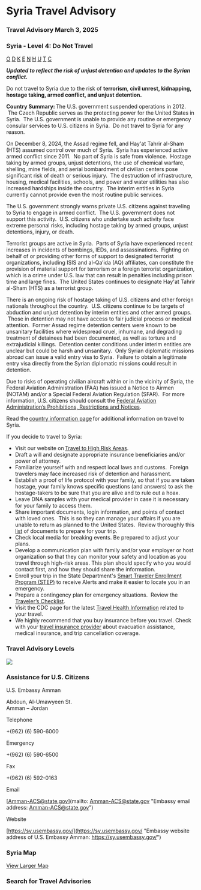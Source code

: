 # Syria Travel Advisory

### Travel Advisory March 3, 2025

### Syria - Level 4: Do Not Travel

[O](javascript:void(0); "Tool Tip: Other")
[D](javascript:void(0); "Tool Tip: Wrongful Detention")
[K](javascript:void(0); "Tool Tip: Kidnap and Hostage")
[E](javascript:void(0); "Tool Tip: Event")
[N](javascript:void(0); "Tool Tip: Disaster")
[H](javascript:void(0); "Tool Tip: Health")
[U](javascript:void(0); "Tool Tip: Civil Unrest")
[T](javascript:void(0); "Tool Tip: Terrorism")
[C](javascript:void(0); "Tool Tip: Crimes")

***Updated to reflect the risk of unjust detention and updates to the Syrian conflict.***

Do not travel to Syria due to the risk of **terrorism**, **civil unrest, kidnapping, hostage taking, armed conflict, and unjust detention.**

**Country Summary:** The U.S. government suspended operations in 2012.  The Czech Republic serves as the protecting power for the United States in Syria.  The U.S. government is unable to provide any routine or emergency consular services to U.S. citizens in Syria.  Do not travel to Syria for any reason.

On December 8, 2024, the Assad regime fell, and Hay'at Tahrir al-Sham (HTS) assumed control over much of Syria.  Syria has experienced active armed conflict since 2011.  No part of Syria is safe from violence.  Hostage taking by armed groups, unjust detentions, the use of chemical warfare, shelling, mine fields, and aerial bombardment of civilian centers pose significant risk of death or serious injury.  The destruction of infrastructure, housing, medical facilities, schools, and power and water utilities has also increased hardships inside the country.  The interim entities in Syria currently cannot provide even the most routine public services.

The U.S. government strongly warns private U.S. citizens against traveling to Syria to engage in armed conflict.  The U.S. government does not support this activity.  U.S. citizens who undertake such activity face extreme personal risks, including hostage taking by armed groups, unjust detentions, injury, or death.

Terrorist groups are active in Syria.  Parts of Syria have experienced recent increases in incidents of bombings, IEDs, and assassinations.  Fighting on behalf of or providing other forms of support to designated terrorist organizations, including ISIS and al-Qa’ida (AQ) affiliates, can constitute the provision of material support for terrorism or a foreign terrorist organization, which is a crime under U.S. law that can result in penalties including prison time and large fines.  The United States continues to designate Hay'at Tahrir al-Sham (HTS) as a terrorist group.

There is an ongoing risk of hostage taking of U.S. citizens and other foreign nationals throughout the country.  U.S. citizens continue to be targets of abduction and unjust detention by interim entities and other armed groups.  Those in detention may not have access to fair judicial process or medical attention.  Former Assad regime detention centers were known to be unsanitary facilities where widespread cruel, inhumane, and degrading treatment of detainees had been documented, as well as torture and extrajudicial killings.  Detention center conditions under interim entities are unclear but could be harsh and unsanitary.  Only Syrian diplomatic missions abroad can issue a valid entry visa to Syria.  Failure to obtain a legitimate entry visa directly from the Syrian diplomatic missions could result in detention.

Due to risks of operating civilian aircraft within or in the vicinity of Syria, the Federal Aviation Administration (FAA) has issued a Notice to Airmen (NOTAM) and/or a Special Federal Aviation Regulation (SFAR).  For more information, U.S. citizens should consult the [Federal Aviation Administration’s Prohibitions, Restrictions and Notices](https://www.faa.gov/air_traffic/publications/us_restrictions/).

Read the [country information page](https://travel.state.gov/content/travel/en/international-travel/International-Travel-Country-Information-Pages/SyrianArabRepublic.html) for additional information on travel to Syria.

If you decide to travel to Syria:

* Visit our website on [Travel to High Risk Areas](https://travel.state.gov/content/travel/en/international-travel/before-you-go/travelers-with-special-considerations/high-risk-travelers.html).
* Draft a will and designate appropriate insurance beneficiaries and/or power of attorney.
* Familiarize yourself with and respect local laws and customs.  Foreign travelers may face increased risk of detention and harassment.
* Establish a proof of life protocol with your family, so that if you are taken hostage, your family knows specific questions (and answers) to ask the hostage-takers to be sure that you are alive and to rule out a hoax.
* Leave DNA samples with your medical provider in case it is necessary for your family to access them.
* Share important documents, login information, and points of contact with loved ones.  This is so they can manage your affairs if you are unable to return as planned to the United States.  Review thoroughly this [list](https://travel.state.gov/content/travel/en/international-travel/before-you-go/travelers-checklist.html) of documents to prepare for your trip.
* Check local media for breaking events. Be prepared to adjust your plans.
* Develop a communication plan with family and/or your employer or host organization so that they can monitor your safety and location as you travel through high-risk areas. This plan should specify who you would contact first, and how they should share the information.
* Enroll your trip in the State Department's [Smart Traveler Enrollment Program (STEP)](https://step.state.gov/step/) to receive Alerts and make it easier to locate you in an emergency.
* Prepare a contingency plan for emergency situations.  Review the [Traveler’s Checklist](https://travel.state.gov/content/travel/en/international-travel/before-you-go/travelers-checklist.html).
* Visit the CDC page for the latest [Travel Health Information](https://wwwnc.cdc.gov/travel/destinations/list) related to your travel.
* We highly recommend that you buy insurance before you travel. Check with your [travel insurance provider](https://travel.state.gov/content/travel/en/international-travel/before-you-go/your-health-abroad/Insurance_Coverage_Overseas.html) about evacuation assistance, medical insurance, and trip cancellation coverage.

### Travel Advisory Levels

[![](/content/dam/NEWTravelAssets/images/travel-levelv1.svg)](/content/travel/en/international-travel/before-you-go/about-our-new-products.html "Travel Advisory Levels")

### Assistance for U.S. Citizens

U.S. Embassy Amman

Abdoun, Al-Umawyeen St.  
Amman – Jordan

Telephone

+(962) (6) 590-6000

Emergency

+(962) (6) 590-6500

Fax

+(962) (6) 592-0163

Email

[Amman-ACS@state.gov](mailto: Amman-ACS@state.gov "Embassy email address: Amman-ACS@state.gov")

Website

[https://sy.usembassy.gov/](https://sy.usembassy.gov/ "Embassy website address of U.S. Embassy Amman: https://sy.usembassy.gov/")

### Syria Map

[View Larger Map](https://travelmaps.state.gov/TSGMap/?extent=32.181412429,31.8199888,44.089166782,37.551485788 "Map of Syria")



### Search for Travel Advisories